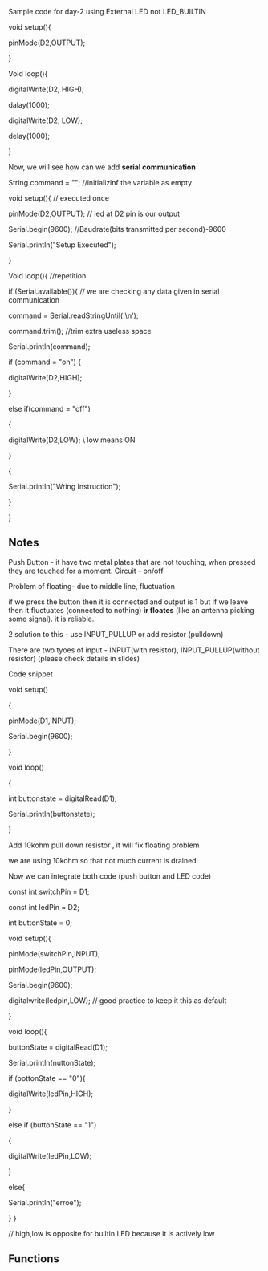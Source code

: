 Sample code for day-2 using External LED not LED_BUILTIN

void setup(){

pinMode(D2,OUTPUT);

}

Void loop(){

digitalWrite(D2, HIGH);

dalay(1000);

digitalWrite(D2, LOW);

delay(1000);

}

Now, we will see how can we add **serial communication**

String command = "";  //initializinf the variable as empty

void setup(){      // executed once

pinMode(D2,OUTPUT);     // led at D2 pin is our output

Serial.begin(9600);    //Baudrate(bits transmitted per second)-9600

Serial.println("Setup Executed");

}

Void loop(){         //repetition

if (Serial.available()){     // we are checking any data given in serial communication

command = Serial.readStringUntil('\n');

command.trim();  //trim extra useless space

Serial.println(command);

if (command = "on")
{

digitalWrite(D2,HIGH); 

}

else if(command = "off")

{

digitalWrite(D2,LOW); \\ low means ON

}

{

Serial.println("Wring Instruction");

}

}

## Notes

Push Button - it have two metal plates that are not touching, when pressed they are touched for a moment. Circuit - on/off

Problem of floating- due to middle line, fluctuation

if we press the button then it is connected and output is 1 but if we leave then it fluctuates (connected to nothing) **ir floates**  (like an antenna picking some signal).  it is reliable.

2 solution to this - use INPUT_PULLUP or add resistor (pulldown)

There are two tyoes of input -  INPUT(with resistor), INPUT_PULLUP(without resistor) (please check details in slides)

Code snippet

void setup()

{

pinMode(D1,INPUT);

Serial.begin(9600);

}

void loop()

{

int buttonstate = digitalRead(D1);

Serial.println(buttonstate);

}


Add 10kohm pull down resistor , it will fix floating problem

we are using 10kohm so that not much current is drained 

Now we can integrate both code (push button and LED code)

const int switchPin = D1;

const int ledPin = D2;

int buttonState = 0;

void setup(){

pinMode(switchPin,INPUT);

pinMode(ledPin,OUTPUT);

Serial.begin(9600);

digitalwrite(ledpin,LOW);   // good practice to keep it this as default

}

void loop(){

buttonState = digitalRead(D1);

Serial.println(nuttonState);

if (bottonState == "0"){

digitalWrite(ledPin,HIGH);

}

else if (buttonState == "1")

{

digitalWrite(ledPin,LOW);

}

else{

Serial.println("erroe");

}
}


// high,low is opposite for builtin LED because it is actively low


## Functions












